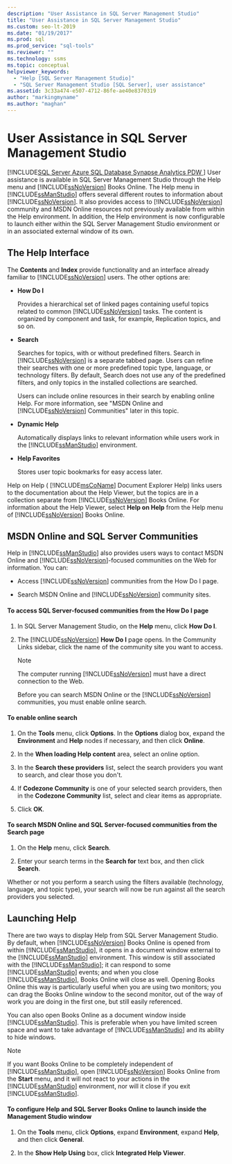 ```yaml
---
description: "User Assistance in SQL Server Management Studio"
title: "User Assistance in SQL Server Management Studio"
ms.custom: seo-lt-2019
ms.date: "01/19/2017"
ms.prod: sql
ms.prod_service: "sql-tools"
ms.reviewer: ""
ms.technology: ssms
ms.topic: conceptual
helpviewer_keywords: 
  - "Help [SQL Server Management Studio]"
  - "SQL Server Management Studio [SQL Server], user assistance"
ms.assetid: 3c33a474-e507-4712-86fe-ae40e8370319
author: "markingmyname"
ms.author: "maghan"
---
```

# User Assistance in SQL Server Management Studio
[!INCLUDE[SQL Server Azure SQL Database Synapse Analytics PDW ](../includes/applies-to-version/sql-asdb-asdbmi-asa-pdw.md)]
User assistance is available in SQL Server Management Studio through the Help menu and [!INCLUDE[ssNoVersion](../includes/ssnoversion-md.md)] Books Online. The Help menu in [!INCLUDE[ssManStudio](../includes/ssmanstudio-md.md)] offers several different routes to information about [!INCLUDE[ssNoVersion](../includes/ssnoversion-md.md)]. It also provides access to [!INCLUDE[ssNoVersion](../includes/ssnoversion-md.md)] community and MSDN Online resources not previously available from within the Help environment. In addition, the Help environment is now configurable to launch either within the SQL Server Management Studio environment or in an associated external window of its own.  
  
## The Help Interface  
The **Contents** and **Index** provide functionality and an interface already familiar to [!INCLUDE[ssNoVersion](../includes/ssnoversion-md.md)] users. The other options are:  
  
-   **How Do I**  
  
    Provides a hierarchical set of linked pages containing useful topics related to common [!INCLUDE[ssNoVersion](../includes/ssnoversion-md.md)] tasks. The content is organized by component and task, for example, Replication topics, and so on.  
  
-   **Search**  
  
    Searches for topics, with or without predefined filters. Search in [!INCLUDE[ssNoVersion](../includes/ssnoversion-md.md)] is a separate tabbed page. Users can refine their searches with one or more predefined topic type, language, or technology filters. By default, Search does not use any of the predefined filters, and only topics in the installed collections are searched.  
  
    Users can include online resources in their search by enabling online Help. For more information, see "MSDN Online and [!INCLUDE[ssNoVersion](../includes/ssnoversion-md.md)] Communities" later in this topic.  
  
-   **Dynamic Help**  
  
    Automatically displays links to relevant information while users work in the [!INCLUDE[ssManStudio](../includes/ssmanstudio-md.md)] environment.  
  
-   **Help Favorites**  
  
    Stores user topic bookmarks for easy access later.  
  
Help on Help ( [!INCLUDE[msCoName](../includes/msconame_md.md)] Document Explorer Help) links users to the documentation about the Help Viewer, but the topics are in a collection separate from [!INCLUDE[ssNoVersion](../includes/ssnoversion-md.md)] Books Online. For information about the Help Viewer, select **Help on Help** from the Help menu of [!INCLUDE[ssNoVersion](../includes/ssnoversion-md.md)] Books Online.  
  
## MSDN Online and SQL Server Communities  
Help in [!INCLUDE[ssManStudio](../includes/ssmanstudio-md.md)] also provides users ways to contact MSDN Online and [!INCLUDE[ssNoVersion](../includes/ssnoversion-md.md)]-focused communities on the Web for information. You can:  
  
-   Access [!INCLUDE[ssNoVersion](../includes/ssnoversion-md.md)] communities from the How Do I page.  
  
-   Search MSDN Online and [!INCLUDE[ssNoVersion](../includes/ssnoversion-md.md)] community sites.  
  
#### To access SQL Server-focused communities from the How Do I page  
  
1.  In SQL Server Management Studio, on the **Help** menu, click **How Do I**.  
  
2.  The [!INCLUDE[ssNoVersion](../includes/ssnoversion-md.md)] **How Do I** page opens. In the Community Links sidebar, click the name of the community site you want to access.  
  
    > [!NOTE]  
    > The computer running [!INCLUDE[ssNoVersion](../includes/ssnoversion-md.md)] must have a direct connection to the Web.  
  
    Before you can search MSDN Online or the [!INCLUDE[ssNoVersion](../includes/ssnoversion-md.md)] communities, you must enable online search.  
  
#### To enable online search  
  
1.  On the **Tools** menu, click **Options**. In the **Options** dialog box, expand the **Environment** and **Help** nodes if necessary, and then click **Online**.  
  
2.  In the **When loading Help content** area, select an online option.  
  
3.  In the **Search these providers** list, select the search providers you want to search, and clear those you don't.  
  
4.  If **Codezone Community** is one of your selected search providers, then in the **Codezone Community** list, select and clear items as appropriate.  
  
5.  Click **OK**.  
  
#### To search MSDN Online and SQL Server-focused communities from the Search page  
  
1.  On the **Help** menu, click **Search**.  
  
2.  Enter your search terms in the **Search for** text box, and then click **Search**.  
  
Whether or not you perform a search using the filters available (technology, language, and topic type), your search will now be run against all the search providers you selected.  
  
## Launching Help  
There are two ways to display Help from SQL Server Management Studio. By default, when [!INCLUDE[ssNoVersion](../includes/ssnoversion-md.md)] Books Online is opened from within [!INCLUDE[ssManStudio](../includes/ssmanstudio-md.md)], it opens in a document window external to the [!INCLUDE[ssManStudio](../includes/ssmanstudio-md.md)] environment. This window is still associated with the [!INCLUDE[ssManStudio](../includes/ssmanstudio-md.md)]; it can respond to some [!INCLUDE[ssManStudio](../includes/ssmanstudio-md.md)] events; and when you close [!INCLUDE[ssManStudio](../includes/ssmanstudio-md.md)], Books Online will close as well. Opening Books Online this way is particularly useful when you are using two monitors; you can drag the Books Online window to the second monitor, out of the way of work you are doing in the first one, but still easily referenced.  
  
You can also open Books Online as a document window inside [!INCLUDE[ssManStudio](../includes/ssmanstudio-md.md)]. This is preferable when you have limited screen space and want to take advantage of [!INCLUDE[ssManStudio](../includes/ssmanstudio-md.md)] and its ability to hide windows.  
  
> [!NOTE]  
> If you want Books Online to be completely independent of [!INCLUDE[ssManStudio](../includes/ssmanstudio-md.md)], open [!INCLUDE[ssNoVersion](../includes/ssnoversion-md.md)] Books Online from the **Start** menu, and it will not react to your actions in the [!INCLUDE[ssManStudio](../includes/ssmanstudio-md.md)] environment, nor will it close if you exit [!INCLUDE[ssManStudio](../includes/ssmanstudio-md.md)].  
  
#### To configure Help and SQL Server Books Online to launch inside the Management Studio window  
  
1.  On the **Tools** menu, click **Options**, expand **Environment**, expand **Help**, and then click **General**.  
  
2.  In the **Show Help Using** box, click **Integrated Help Viewer**.  
  
